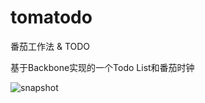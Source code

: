 tomatodo
========

番茄工作法 & TODO

基于Backbone实现的一个Todo List和番茄时钟

![snapshot](https://raw.github.com/yunlzheng/tomatodo/master/static/images/snapshot.png)
